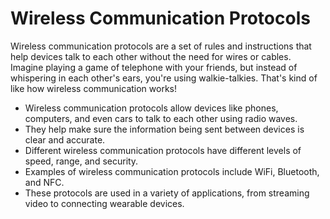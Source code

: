 # Wireless Communication Protocols

Wireless communication protocols are a set of rules and instructions that help devices talk to each other without the need for wires or cables. Imagine playing a game of telephone with your friends, but instead of whispering in each other's ears, you're using walkie-talkies. That's kind of like how wireless communication works!

- Wireless communication protocols allow devices like phones, computers, and even cars to talk to each other using radio waves.
- They help make sure the information being sent between devices is clear and accurate.
- Different wireless communication protocols have different levels of speed, range, and security.
- Examples of wireless communication protocols include WiFi, Bluetooth, and NFC.
- These protocols are used in a variety of applications, from streaming video to connecting wearable devices.
